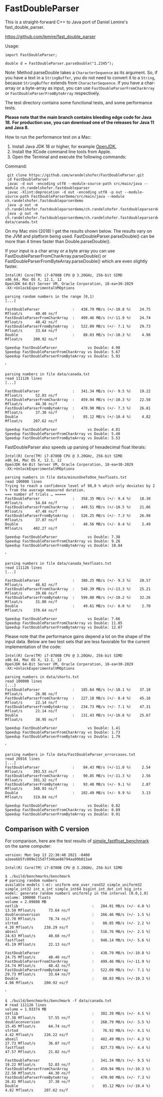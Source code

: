 # FastDoubleParser

This is a straight-forward C++ to Java port of Daniel Lemire's fast_double_parser.

https://github.com/lemire/fast_double_parser

Usage:

    import FastDoubleParser;

    double d = FastDoubleParser.parseDouble("1.2345");

Note: Method parseDouble takes a `CharacterSequence` as its argument. So, if you have a text in a `StringBuffer`, you do
not need to convert it to a `String`, because `StringBuffer` extends from `CharacterSequence`. If you have a char-array
or a byte-array as input, you can use `FastDoubleParserFromCharArray` or
`FastDoubleParserFromByteArray` respectively.

The test directory contains some functional tests, and some performance tests.

**Please note that the main branch contains bleeding edge code for Java 18.**
**For production use, you can download one of the releases for Java 11 and Java 8.**

How to run the performance test on a Mac:

1. Install Java JDK 18 or higher, for example [OpenJDK.](https://jdk.java.net/18/)
2. Install the XCode command line tools from Apple.
3. Open the Terminal and execute the following commands:

Command:

     git clone https://github.com/wrandelshofer/FastDoubleParser.git
     cd FastDoubleParser 
     javac -d out -encoding utf8 --module-source-path src/main/java --module ch.randelshofer.fastdoubleparser    
     javac -Xlint:deprecation -d out -encoding utf8 -p out --module-source-path FastDoubleParserDemo/src/main/java --module ch.randelshofer.fastdoubleparserdemo
     java -p out -m ch.randelshofer.fastdoubleparserdemo/ch.randelshofer.fastdoubleparserdemo.Main  
     java -p out -m ch.randelshofer.fastdoubleparserdemo/ch.randelshofer.fastdoubleparserdemo.Main data/canada.txt   

On my Mac mini (2018) I get the results shown below. The results vary on the JVM and platform being used.
FastDoubleParser.parseDouble() can be more than 4 times faster than Double.parseDouble().

If your input is a char array or a byte array you can use FastDoubleParserFromCharArray.parseDouble() or
FastDoubleParserFromByteArray.parseDouble() which are even slightly faster.

    Intel(R) Core(TM) i7-8700B CPU @ 3.20GHz, 256-bit SIMD
    x86_64, Mac OS X, 12.1, 12
    OpenJDK 64-Bit Server VM, Oracle Corporation, 18-ea+30-2029
    -XX:+UnlockExperimentalVMOptions
    
    parsing random numbers in the range [0,1)
    [...]

    FastDoubleParser               :   438.79 MB/s (+/-10.8 %)    24.75 Mfloat/s      40.40 ns/f
    FastDoubleParserFromCharArray  :   499.46 MB/s (+/-11.9 %)    24.74 Mfloat/s      40.42 ns/f
    FastDoubleParserFromByteArray  :   522.09 MB/s (+/- 7.1 %)    29.73 Mfloat/s      33.64 ns/f
    Double                         :    88.03 MB/s (+/-10.3 %)     4.98 Mfloat/s     200.92 ns/f
    
    Speedup FastDoubleParser              vs Double: 4.98
    Speedup FastDoubleParserFromCharArray vs Double: 5.67
    Speedup FastDoubleParserFromByteArray vs Double: 5.93

'

    parsing numbers in file data/canada.txt
    read 111126 lines
    [...]

    FastDoubleParser               :   341.34 MB/s (+/- 9.5 %)    19.22 Mfloat/s      52.03 ns/f
    FastDoubleParserFromCharArray  :   459.94 MB/s (+/-10.3 %)    22.58 Mfloat/s      44.30 ns/f
    FastDoubleParserFromByteArray  :   470.90 MB/s (+/- 7.3 %)    26.81 Mfloat/s      37.30 ns/f
    Double                         :    85.12 MB/s (+/-10.4 %)     4.82 Mfloat/s     207.62 ns/f
    
    Speedup FastDoubleParser              vs Double: 4.01
    Speedup FastDoubleParserFromCharArray vs Double: 5.40
    Speedup FastDoubleParserFromByteArray vs Double: 5.53

FastDoubleParser also speeds up parsing of hexadecimal float literals:

    Intel(R) Core(TM) i7-8700B CPU @ 3.20GHz, 256-bit SIMD
    x86_64, Mac OS X, 12.1, 12
    OpenJDK 64-Bit Server VM, Oracle Corporation, 18-ea+30-2029
    -XX:+UnlockExperimentalVMOptions

    parsing numbers in file data/minusOneToOne_hexfloats.txt
    read 100000 lines
    Trying to reach a confidence level of 98,0 % which only deviates by 2 % from the average measured duration.
    === number of trials … =====
    FastDoubleParser               :   358.35 MB/s (+/- 9.4 %)    18.30 Mfloat/s      54.64 ns/f
    FastDoubleParserFromCharArray  :   449.51 MB/s (+/-10.5 %)    21.06 Mfloat/s      47.48 ns/f
    FastDoubleParserFromByteArray  :   526.25 MB/s (+/- 7.3 %)    26.98 Mfloat/s      37.07 ns/f
    Double                         :    48.56 MB/s (+/- 8.4 %)     2.49 Mfloat/s     402.27 ns/f
    
    Speedup FastDoubleParser              vs Double: 7.38
    Speedup FastDoubleParserFromCharArray vs Double: 9.26
    Speedup FastDoubleParserFromByteArray vs Double: 10.84

'

    parsing numbers in file data/canada_hexfloats.txt
    read 111126 lines
    [...]
    
    FastDoubleParser               :   380.25 MB/s (+/- 9.3 %)    20.57 Mfloat/s      48.62 ns/f
    FastDoubleParserFromCharArray  :   548.39 MB/s (+/-13.3 %)    25.21 Mfloat/s      39.66 ns/f
    FastDoubleParserFromByteArray  :   599.08 MB/s (+/-10.2 %)    32.26 Mfloat/s      31.00 ns/f
    Double                         :    49.61 MB/s (+/- 8.0 %)     2.70 Mfloat/s     370.64 ns/f
    
    Speedup FastDoubleParser              vs Double: 7.66
    Speedup FastDoubleParserFromCharArray vs Double: 11.05
    Speedup FastDoubleParserFromByteArray vs Double: 12.07

Please note that the performance gains depend a lot on the shape of the input data. Below are two test sets that are
less favorable for the current implementation of the code:

    Intel(R) Core(TM) i7-8700B CPU @ 3.20GHz, 256-bit SIMD
    x86_64, Mac OS X, 12.1, 12
    OpenJDK 64-Bit Server VM, Oracle Corporation, 18-ea+30-2029
    -XX:+UnlockExperimentalVMOptions

    parsing numbers in data/shorts.txt
    read 100000 lines
    [...]
    FastDoubleParser               :   185.64 MB/s (+/-10.1 %)    37.10 Mfloat/s      26.96 ns/f
    FastDoubleParserFromCharArray  :   227.18 MB/s (+/- 8.4 %)    45.16 Mfloat/s      22.14 ns/f
    FastDoubleParserFromByteArray  :   234.73 MB/s (+/- 7.1 %)    47.31 Mfloat/s      21.14 ns/f
    Double                         :   131.43 MB/s (+/-16.6 %)    25.67 Mfloat/s      38.95 ns/f
    
    Speedup FastDoubleParser              vs Double: 1.41
    Speedup FastDoubleParserFromCharArray vs Double: 1.73
    Speedup FastDoubleParserFromByteArray vs Double: 1.79 

'

    parsing numbers in file data/FastDoubleParser_errorcases.txt
    read 26916 lines
    [...]
    FastDoubleParser               :    84.43 MB/s (+/-11.0 %)     2.54 Mfloat/s     393.53 ns/f
    FastDoubleParserFromCharArray  :    90.85 MB/s (+/-11.3 %)     2.56 Mfloat/s     391.32 ns/f
    FastDoubleParserFromByteArray  :    93.48 MB/s (+/- 9.1 %)     2.87 Mfloat/s     348.93 ns/f
    Double                         :   102.49 MB/s (+/- 9.9 %)     3.13 Mfloat/s     319.84 ns/f
    
    Speedup FastDoubleParser              vs Double: 0.82
    Speedup FastDoubleParserFromCharArray vs Double: 0.89
    Speedup FastDoubleParserFromByteArray vs Double: 0.91

## Comparison with C version

For comparison, here are the test results
of [simple_fastfloat_benchmark](https://github.com/lemire/simple_fastfloat_benchmark)  
on the same computer:

    version: Mon Sep 13 22:30:48 2021 -0400 a2eee6b5fc009e215d7f346ae86794aa99b013a4

    Intel(R) Core(TM) i7-8700B CPU @ 3.20GHz, 256-bit SIMD

    $ ./build/benchmarks/benchmark
    # parsing random numbers
    available models (-m): uniform one_over_rand32 simple_uniform32 simple_int32 int_e_int simple_int64 bigint_int_dot_int big_ints
    model: generate random numbers uniformly in the interval [0.0,1.0]
    volume: 100000 floats
    volume = 2.09808 MB
    netlib                                  :   284.91 MB/s (+/- 4.0 %)    13.58 Mfloat/s      73.64 ns/f
    doubleconversion                        :   266.46 MB/s (+/- 1.5 %)    12.70 Mfloat/s      78.74 ns/f
    strtod                                  :    88.05 MB/s (+/- 2.2 %)     4.20 Mfloat/s     238.29 ns/f
    abseil                                  :   516.76 MB/s (+/- 2.5 %)    24.63 Mfloat/s      40.60 ns/f
    fastfloat                               :   948.14 MB/s (+/- 5.6 %)    45.19 Mfloat/s      22.13 ns/f

    FastDoubleParser                        :   438.79 MB/s (+/-10.8 %)    24.75 Mfloat/s      40.40 ns/f
    FastDoubleParserFromCharArray           :   499.46 MB/s (+/-11.9 %)    24.74 Mfloat/s      40.42 ns/f
    FastDoubleParserFromByteArray           :   522.09 MB/s (+/- 7.1 %)    29.73 Mfloat/s      33.64 ns/f
    Double                                  :    88.03 MB/s (+/-10.3 %)     4.98 Mfloat/s     200.92 ns/f

'

    $ ./build/benchmarks/benchmark -f data/canada.txt
    # read 111126 lines
    volume = 1.93374 MB
    netlib                                  :   302.39 MB/s (+/- 4.5 %)    17.38 Mfloat/s      57.55 ns/f
    doubleconversion                        :   268.79 MB/s (+/- 3.5 %)    15.45 Mfloat/s      64.74 ns/f
    strtod                                  :    76.92 MB/s (+/- 4.1 %)     4.42 Mfloat/s     226.22 ns/f
    abseil                                  :   482.49 MB/s (+/- 4.3 %)    27.73 Mfloat/s      36.07 ns/f
    fastfloat                               :   827.73 MB/s (+/- 4.4 %)    47.57 Mfloat/s      21.02 ns/f 

    FastDoubleParser                        :   341.34 MB/s (+/- 9.5 %)    19.22 Mfloat/s      52.03 ns/f
    FastDoubleParserFromCharArray           :   459.94 MB/s (+/-10.3 %)    22.58 Mfloat/s      44.30 ns/f
    FastDoubleParserFromByteArray           :   470.90 MB/s (+/- 7.3 %)    26.81 Mfloat/s      37.30 ns/f
    Double                                  :    85.12 MB/s (+/-10.4 %)     4.82 Mfloat/s     207.62 ns/f